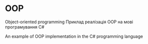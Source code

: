 # OOP
Object-oriented programming
Приклад реалізація OOP на мові програмування C#

An example of OOP implementation in the C# programming language
